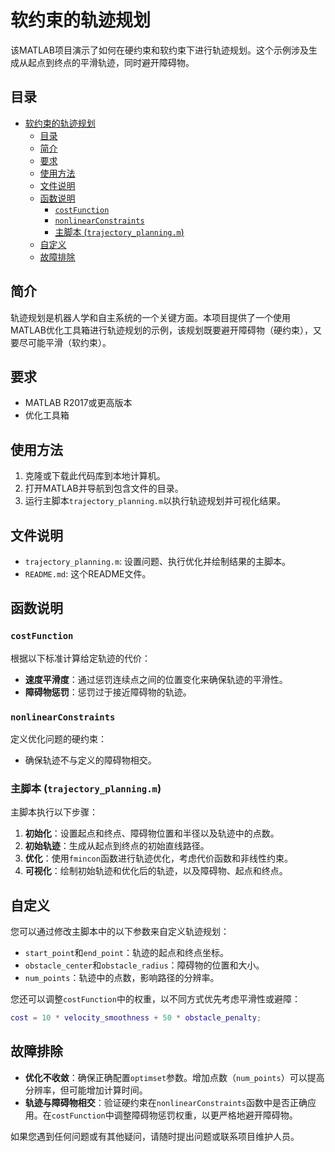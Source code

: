 # 软约束的轨迹规划

该MATLAB项目演示了如何在硬约束和软约束下进行轨迹规划。这个示例涉及生成从起点到终点的平滑轨迹，同时避开障碍物。

## 目录
- [软约束的轨迹规划](#软约束的轨迹规划)
  - [目录](#目录)
  - [简介](#简介)
  - [要求](#要求)
  - [使用方法](#使用方法)
  - [文件说明](#文件说明)
  - [函数说明](#函数说明)
    - [`costFunction`](#costfunction)
    - [`nonlinearConstraints`](#nonlinearconstraints)
    - [主脚本 (`trajectory_planning.m`)](#主脚本-trajectory_planningm)
  - [自定义](#自定义)
  - [故障排除](#故障排除)

## 简介
轨迹规划是机器人学和自主系统的一个关键方面。本项目提供了一个使用MATLAB优化工具箱进行轨迹规划的示例，该规划既要避开障碍物（硬约束），又要尽可能平滑（软约束）。

## 要求
- MATLAB R2017或更高版本
- 优化工具箱

## 使用方法
1. 克隆或下载此代码库到本地计算机。
2. 打开MATLAB并导航到包含文件的目录。
3. 运行主脚本`trajectory_planning.m`以执行轨迹规划并可视化结果。

## 文件说明
- `trajectory_planning.m`: 设置问题、执行优化并绘制结果的主脚本。
- `README.md`: 这个README文件。

## 函数说明
### `costFunction`
根据以下标准计算给定轨迹的代价：
- **速度平滑度**：通过惩罚连续点之间的位置变化来确保轨迹的平滑性。
- **障碍物惩罚**：惩罚过于接近障碍物的轨迹。

### `nonlinearConstraints`
定义优化问题的硬约束：
- 确保轨迹不与定义的障碍物相交。

### 主脚本 (`trajectory_planning.m`)
主脚本执行以下步骤：
1. **初始化**：设置起点和终点、障碍物位置和半径以及轨迹中的点数。
2. **初始轨迹**：生成从起点到终点的初始直线路径。
3. **优化**：使用`fmincon`函数进行轨迹优化，考虑代价函数和非线性约束。
4. **可视化**：绘制初始轨迹和优化后的轨迹，以及障碍物、起点和终点。

## 自定义
您可以通过修改主脚本中的以下参数来自定义轨迹规划：
- `start_point`和`end_point`：轨迹的起点和终点坐标。
- `obstacle_center`和`obstacle_radius`：障碍物的位置和大小。
- `num_points`：轨迹中的点数，影响路径的分辨率。

您还可以调整`costFunction`中的权重，以不同方式优先考虑平滑性或避障：
```matlab
cost = 10 * velocity_smoothness + 50 * obstacle_penalty;
```

## 故障排除
- **优化不收敛**：确保正确配置`optimset`参数。增加点数（`num_points`）可以提高分辨率，但可能增加计算时间。
- **轨迹与障碍物相交**：验证硬约束在`nonlinearConstraints`函数中是否正确应用。在`costFunction`中调整障碍物惩罚权重，以更严格地避开障碍物。

如果您遇到任何问题或有其他疑问，请随时提出问题或联系项目维护人员。
